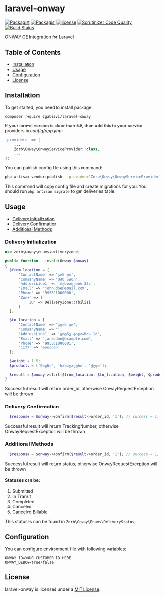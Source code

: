 # laravel-onway

[![Packagist](https://img.shields.io/packagist/v/zgabievi/laravel-onway.svg)](https://packagist.org/packages/zgabievi/laravel-onway)
[![Packagist](https://img.shields.io/packagist/dt/zgabievi/laravel-onway.svg)](https://packagist.org/packages/zgabievi/laravel-onway)
[![license](https://img.shields.io/github/license/zgabievi/laravel-onway.svg)](https://packagist.org/packages/zgabievi/laravel-onway)
[![Scrutinizer Code Quality](https://scrutinizer-ci.com/g/zgabievi/laravel-onway/badges/quality-score.png?b=master)](https://scrutinizer-ci.com/g/zgabievi/laravel-onway/?branch=master)
[![Build Status](https://scrutinizer-ci.com/g/zgabievi/laravel-onway/badges/build.png?b=master)](https://scrutinizer-ci.com/g/zgabievi/laravel-onway/build-status/master)

ONWAY.GE Integration for Laravel

## Table of Contents
- [Installation](#installation)
- [Usage](#usage)
- [Configuration](#configuration)
- [License](#license)

## Installation

To get started, you need to install package:

```sh
composer require zgabievi/laravel-onway
```

If your laravel version is older than 5.5, then add this to your service providers in *config/app.php*:

```php
'providers' => [
    ...
    Zorb\Onway\OnwayServiceProvider::class,
    ...
];
```

You can publish config file using this command:

```sh
php artisan vendor:publish --provider="Zorb\Onway\OnwayServiceProvider"
```

This command will copy config file and create migrations for you. You should run `php artisan migrate` to get deliveries table.

## Usage

- [Delivery Initialization](#delivery-initialization)
- [Delivery Confirmation](#delivery-confirmation)
- [Additional Methods](#additional-methods)

### Delivery Initialization

```php
use Zorb\Onway\Enums\DeliveryZone;

public function __invoke(Onway $onway)
{
  $from_location = [
      'ContactName' => 'ჯონ დო',
      'CompanyName' => 'შპს აქმე',
      'AddressLine1' => 'რუსთაველის 52ა',
      'Email' => 'john.doe@email.com',
      'Phone' => '995511000000',
      'Zone' => [
          'ID' => DeliveryZone::Tbilisi
      ]
  ];

  $to_location = [
      'ContactName' => 'ჯეინ დო',
      'CompanyName' => '',
      'AddressLine1' => 'ცოტნე დადიანის 1ბ',
      'Email' => 'jane.doe@example.com',
      'Phone' => '995511000001',
      'City' => 'თბილისი'
  ];

  $weight = 1.5;
  $products = ['წიგნი', 'სახატავები', 'ქუდი'];

  $result = $onway->start($from_location, $to_location, $weight, $products); // order_id = 12345
}
```

Successful result will return order_id, otherwise OnwayRequestException will be thrown

### Delivery Confirmation

```php
  $response = $onway->confirm($result->order_id, '1'); // success = 1, TrackingNumber = 54321
```

Successful result will return TrackingNumber, otherwise OnwayRequestException will be thrown

### Additional Methods

```php
  $response = $onway->confirm($result->order_id, '1'); // success = 1, status = 1
```
Successful result will return status, otherwise OnwayRequestException will be thrown

#### Statuses can be:

1. Submitted
2. In Transit
3. Completed
4. Canceled
5. Canceled Billable

This statuses can be found in `Zorb\Onway\Enums\DeliveryStatus`;

## Configuration

You can configure environment file with following variables:

```
ONWAY_ID=YOUR_CUSTOMER_ID_HERE
ONWAY_DEBUG=true/false
```

## License

laravel-onway is licensed under a [MIT License](https://github.com/zgabievi/laravel-promocodes/blob/master/LICENSE).

